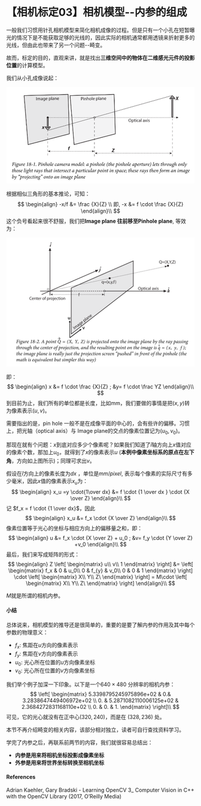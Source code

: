 # 【相机标定03】相机模型--内参的组成

一般我们习惯用针孔相机模型来简化相机成像的过程。但是只有一个小孔在短暂曝光的情况下是不能获取足够的光线的，因此实际的相机通常都用透镜来折射更多的光线，但由此也带来了另一个问题--畸变。

故而，标定的目的，直观来讲，就是找出**三维空间中的物体在二维感光元件的投影位置**的计算模型。

我们从小孔成像说起：

![image-20211027113719968](images/image-20211027113719968.png)

根据相似三角形的基本推论，可知：
$$
\begin{align}
-x/f &= \frac {X}{Z} \\
即,  -x &= f \cdot \frac {X}{Z} 
\end{align}\\
$$
这个负号看起来很不舒服，我们把**Image plane 往前移至Pinhole plane**, 等效为：

![intrics](images/intrics.png)

即：
$$
\begin{align}
x &= f \cdot \frac {X}{Z} ; &y= f \cdot \frac YZ 
\end{align}\\
$$
到目前为止，我们所有的单位都是长度，比如mm，我们要做的事情是把$(x,y)$转为像素表示$(u,v)$。

需要指出的是，pin hole 一般不是在成像平面的中心的，会有些许的偏移。习惯上，把光轴（optical axis）与 Image plane的交点的像素位置记为$(u_0,v_0)$。

那现在就有个问题：$x$到底对应多少个像素呢？如果我们知道了$\hat i$轴方向上$x$值对应的像素个数，那加上$u_0$，就得到了$x$的像素表示$u$ (**本例中像素坐标系的原点在左下角**，方向如上图所示)；同理可求出$v$。

假设在$\hat i$方向上的像素长度为$dx$ ，单位是$mm /pixel$, 表示每个像素的实际尺寸有多少毫米，因此$x$值的像素表示$x_u$为：
$$
\begin{align}
x_u =y \cdot{1\over dx} &= f \cdot {1 \over dx } \cdot {X \over Z}
\end{align}\\
$$
记 $f_x = f \cdot {1 \over dx}$，因此 
$$
\begin{align}
x_u &= f_x \cdot {X \over Z}
\end{align}\\
$$
像素位置等于光心的坐标与相应方向上的偏移量之和，即：
$$
\begin{align}
u &= f_x \cdot {X \over Z} + u_0 ; &v= f_y \cdot {Y \over Z} +v_0
\end{align}\\
$$
最后，我们来写成矩阵的形式：
$$
\begin{align}
Z
\left[
\begin{matrix}
u\\
v\\
1
\end{matrix}
\right]
&=
\left[
\begin{matrix}
f_x & 0 & u_0\\
0 & f_{y} & v_0\\
0 & 0 & 1
\end{matrix}
\right]
\cdot
\left[
\begin{matrix}
X\\
Y\\
Z\
\end{matrix}
\right]
= M\cdot
\left[
\begin{matrix}
X\\
Y\\
Z\
\end{matrix}
\right]
\end{align}\\
$$

$M$就是所谓的相机内参。

#### 小结

总体说来，相机模型的推导还是很简单的，重要的是要了解内参的作用及其中每个参数的物理意义：

- $f_x$: 焦距在$u$方向的像素表示
- $f_y$: 焦距在$v$方向的像素表示
- $u_0$: 光心所在位置的$u$方向像素坐标
- $v_0$: 光心所在位置的$v$方向像素坐标

我们举个例子加深一下印象。以下是一个$640 \times 480$ 分辨率的相机内参：
$$
\left[
\begin{matrix}
5.3398795245975896e+02 & 0.& 3.2838647449406972e+02 \\
0. & 5.2871082110006125e+02 & 2.3684272831168110e+02 \\
0. & 0. & 1.
\end{matrix}
\right]\\
$$
可见，它的光心就没有在正中心$(320,240)$，而是在 $(328,236)$ 处。

本节不再介绍畸变的相关内容，该部分相对独立，读者可自行查找资料学习。

学完了内参之后，再联系前两节的内容，我们就很容易总结出：

- **内参是用来将相机坐标投影成像素坐标**
- **外参是用来将世界坐标转换至相机坐标**

#### References

Adrian Kaehler, Gary Bradski - Learning OpenCV 3_ Computer Vision in C++ with the OpenCV Library (2017, O’Reilly Media) 

